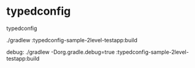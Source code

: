 # typedconfig
typedconfig


./gradlew :typedconfig-sample-2level-testapp:build

debug:
./gradlew -Dorg.gradle.debug=true :typedconfig-sample-2level-testapp:build